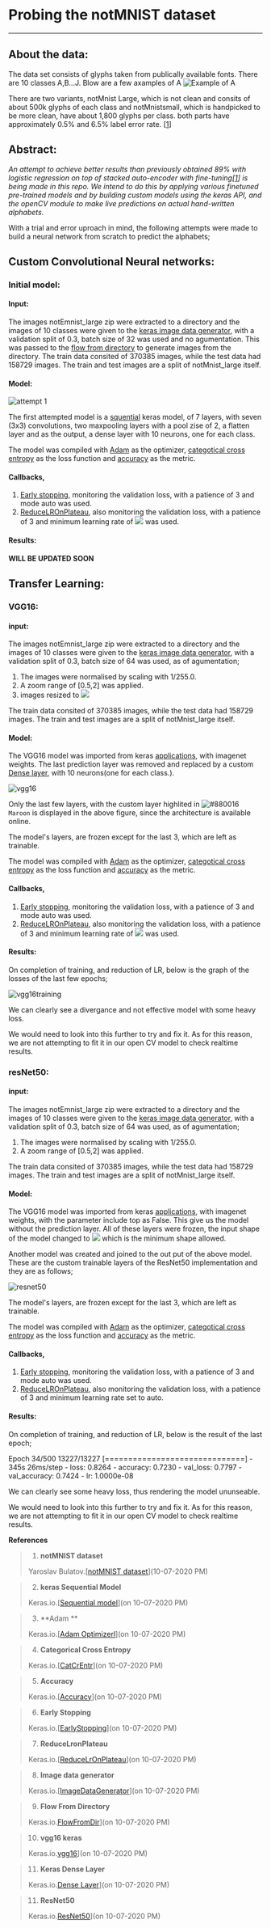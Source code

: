 # Probing the notMNIST dataset
---
## About the data:
The data set consists of glyphs taken from publically available fonts. There are 10 classes A,B...J. Blow are a few axamples of A
![Example of A](http://yaroslavvb.com/upload/notMNIST/nmn.png)



There are two variants, notMnist Large, which is not clean and consits of about 500k glyphs of each class and notMnistsmall, which is handpicked to be more clean, have about 1,800 glyphs per class. both parts have approximately 0.5% and 6.5% label error rate. [[1](#blog_dest)] 


## Abstract:
*An attempt to achieve better results than previously obtained 89% with logistic regression on top of stacked auto-encoder with fine-tuning[[1](#blog_dest)] is being made in this repo. We intend to do this by applying various finetuned pre-trained models and by building custom models using the keras API, and the openCV module to make live predictions on actual hand-written alphabets.* 


With a trial and error uproach in mind, the following attempts were made to build a neural network from scratch to predict the alphabets;


## Custom Convolutional Neural networks:

### Initial model:

#### Input:

The images notEmnist_large zip were extracted to a directory and the images of 10 classes were given to the [keras image data generator](#keras_imgdatagen), with a validation split of 0.3, batch size of 32 was used and no agumentation. This was passed to the [flow from directory](#keras_flowfromdir) to generate images from the directory.  The train data consited of 370385 images, while the test data had 158729 images. The train and test images are a split of notMnist_large itself.

#### Model:

![attempt 1](attempt1.jpg)

The first attempted model is a [squential](#keras_seq) keras model, of 7 layers, with seven (3x3) convolutions, two maxpooling layers with a pool zise of 2, a flatten layer and as the output, a dense layer with 10 neurons, one for each class.

The model was compiled with [Adam](#keras_adam) as the optimizer, [categotical cross entropy](#keras_catcrent) as the loss function and [accuracy](#keras_acc) as the metric.



#### Callbacks, 

1. [Early stopping](#keras_es), monitoring the validation loss, with a patience of 3 and mode auto was used.
2. [ReduceLROnPlateau](#keras_reducelr), also monitoring the validation loss, with a patience of 3 and minimum learning rate of <img src="https://render.githubusercontent.com/render/math?math=1.0\times10^{-5}"> was used.


#### Results:

**WILL BE UPDATED SOON**



## Transfer Learning:

### VGG16:

#### input:

The images notEmnist_large zip were extracted to a directory and the images of 10 classes were given to the [keras image data generator](#keras_imgdatagen), with a validation split of 0.3, batch size of 64 was used, as of agumentation;

1. The images were normalised by scaling with 1/255.0.
2. A zoom range of [0.5,2] was applied.
3. images resized to <img src="https://render.githubusercontent.com/render/math?math=224 \times 224}">

The train data consited of 370385 images, while the test data had 158729 images. The train and test images are a split of notMnist_large itself.

#### Model:

The VGG16 model was imported from keras [applications](#keras_vgg16), with imagenet weights.
The last prediction layer was removed and replaced by a custom [Dense layer](#keras_dense), with 10 neurons(one for each class.).

![vgg16](vgg16.jpg)

Only the last few layers, with the custom layer highlited in ![#880016](https://via.placeholder.com/15/880016/000000?text=+) `Maroon` is displayed in the above figure, since the architecture is available online.

The model's layers, are frozen except for the last 3, which are left as trainable.

The model was compiled with [Adam](#keras_adam) as the optimizer, [categotical cross entropy](#keras_catcrent) as the loss function and [accuracy](#keras_acc) as the metric.

#### Callbacks, 

1. [Early stopping](#keras_es), monitoring the validation loss, with a patience of 3 and mode auto was used.
2. [ReduceLROnPlateau](#keras_reducelr), also monitoring the validation loss, with a patience of 3 and minimum learning rate of <img src="https://render.githubusercontent.com/render/math?math=1.0\times10^{-5}"> was used.


#### Results:
On completion of training, and reduction of LR, below is the graph of the losses of the last few epochs;

![vgg16training](vggloss.jpg)


We can clearly see a divergance and not effective model with some heavy loss.

We would need to look into this further to try and fix it. As for this reason, we are not attempting to fit it in our open CV model to check realtime results.



### resNet50:

#### input:

The images notEmnist_large zip were extracted to a directory and the images of 10 classes were given to the [keras image data generator](#keras_imgdatagen), with a validation split of 0.3, batch size of 64 was used, as of agumentation;

1. The images were normalised by scaling with 1/255.0.
2. A zoom range of [0.5,2] was applied.


The train data consited of 370385 images, while the test data had 158729 images. The train and test images are a split of notMnist_large itself.

#### Model:

The VGG16 model was imported from keras [applications](#keras_resnet50), with imagenet weights, with the parameter include top as False. This give us the model without the prediction layer. All of these layers were frozen, the input shape of the model changed to <img src="https://render.githubusercontent.com/render/math?math=32\times32"> which is the minimum shape allowed.

Another model was created and joined to the out put of the above model. These are the custom trainable layers of the ResNet50 implementation and they are as follows;

![resnet50](resnet50custom.jpg)


The model's layers, are frozen except for the last 3, which are left as trainable.

The model was compiled with [Adam](#keras_adam) as the optimizer, [categotical cross entropy](#keras_catcrent) as the loss function and [accuracy](#keras_acc) as the metric.

#### Callbacks, 

1. [Early stopping](#keras_es), monitoring the validation loss, with a patience of 3 and mode auto was used.
2. [ReduceLROnPlateau](#keras_reducelr), also monitoring the validation loss, with a patience of 3 and minimum learning rate set to auto.


#### Results:
On completion of training, and reduction of LR, below is the result of the last epoch;

Epoch 34/500
13227/13227 [==============================] - 345s 26ms/step - loss: 0.8264 - accuracy: 0.7230 - val_loss: 0.7797 - val_accuracy: 0.7424 - lr: 1.0000e-08


We can clearly see some heavy loss, thus rendering the model ununseable.

We would need to look into this further to try and fix it. As for this reason, we are not attempting to fit it in our open CV model to check realtime results.



<b>References</b>
<a id='blog_dest'></a>
>1. **notMNIST dataset**
>
>Yaroslav Bulatov.[[notMNIST dataset](http://yaroslavvb.blogspot.com/2011/09/notmnist-dataset.html)](10-07-2020 PM)

<a id='keras_seq'></a>
>2. **keras Sequential Model**
>
>Keras.io.[[Sequential model](https://keras.io/guides/sequential_model/)](on 10-07-2020 PM)

<a id='keras_adam'></a>
>3. **Adam **
>
>Keras.io.[[Adam Optimizerl](https://keras.io/api/optimizers/adam/)](on 10-07-2020 PM)

<a id='keras_catcrent'></a>
>4. **Categorical Cross Entropy**
>
>Keras.io.[[CatCrEntr](https://keras.io/api/losses/probabilistic_losses/#categoricalcrossentropy-class)](on 10-07-2020 PM)

<a id='keras_acc'></a>
>5. **Accuracy**
>
>Keras.io.[[Accuracy](https://keras.io/api/metrics/accuracy_metrics/#accuracy-class)](on 10-07-2020 PM)

 <a id='keras_es'></a>
>6. **Early Stopping**
>
>Keras.io.[[EarlyStopping](https://keras.io/api/callbacks/early_stopping/)](on 10-07-2020 PM)

 <a id='keras_reducelr'></a>
>7. **ReduceLronPlateau**
>
>Keras.io.[[ReduceLrOnPlateau](https://keras.io/api/callbacks/reduce_lr_on_plateau/)](on 10-07-2020 PM)


 <a id='keras_imgdatagen'></a>
>8. **Image data generator**
>
>Keras.io.[[ImageDataGenerator](https://keras.io/api/preprocessing/image/#imagedatagenerator-class)](on 10-07-2020 PM)


 <a id='keras_flowfromdir'></a>
>9. **Flow From Directory**
>
>Keras.io.[FlowFromDir](https://keras.io/api/preprocessing/image/#flow_from_directory-method)](on 10-07-2020 PM)


 <a id='keras_vgg16'></a>
>10. **vgg16 keras**
>
>Keras.io.[vgg16](https://keras.io/api/applications/vgg/#vgg16-function)](on 10-07-2020 PM)

 <a id='keras_dense'></a>
>11. **Keras Dense Layer**
>
>Keras.io.[Dense Layer](https://keras.io/api/layers/core_layers/dense/)](on 10-07-2020 PM)


 <a id='keras_resnet50'></a>
>11. **ResNet50**
>
>Keras.io.[ResNet50](https://keras.io/api/applications/resnet/#resnet50-function)](on 10-07-2020 PM)
